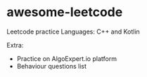 # awesome-leetcode
Leetcode practice
Languages: C++ and Kotlin

Extra: 
- Practice on AlgoExpert.io platform
- Behaviour questions list
